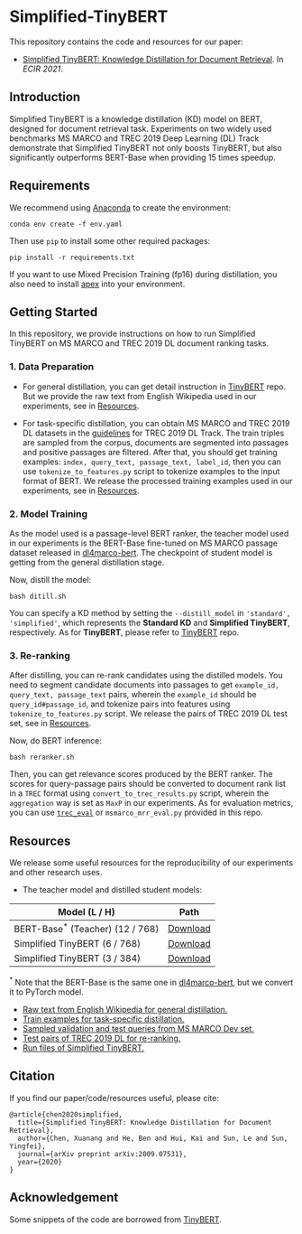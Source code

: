 # Simplified-TinyBERT
This repository contains the code and resources for our paper:
- [Simplified TinyBERT: Knowledge Distillation for Document Retrieval](https://arxiv.org/abs/2009.07531v2). In *ECIR 2021*.

## Introduction
Simplified TinyBERT is a knowledge distillation (KD) model on BERT, 
designed for document retrieval task. Experiments on two widely used 
benchmarks MS MARCO and TREC 2019 Deep Learning (DL) Track demonstrate that Simplified 
TinyBERT not only boosts TinyBERT, but also significantly outperforms 
BERT-Base when providing 15 times speedup.

## Requirements
We recommend using [Anaconda](https://www.anaconda.com/) to create the environment:
```
conda env create -f env.yaml
```
Then use `pip` to install some other required packages:
```
pip install -r requirements.txt
```
If you want to use Mixed Precision Training (fp16) during distillation, 
you also need to install [apex](https://www.github.com/nvidia/apex) into your environment.

## Getting Started
In this repository, we provide instructions on how to run 
Simplified TinyBERT on MS MARCO and TREC 2019 DL document ranking tasks.

### 1. Data Preparation
- For general distillation, you can get detail instruction in 
[TinyBERT](https://github.com/huawei-noah/Pretrained-Language-Model/tree/master/TinyBERT) repo. 
But we provide the raw text from English Wikipedia used in our experiments, see in [Resources](#Resources).

- For task-specific distillation, you can obtain MS MARCO and TREC 2019 DL datasets in the 
[guidelines](https://microsoft.github.io/msmarco/TREC-Deep-Learning-2019#document-ranking-dataset) 
for TREC 2019 DL Track. The train triples are sampled from the corpus,
documents are segmented into passages and positive passages are filtered. 
After that, you should get training examples: `index, query_text, passage_text, label_id`, 
then you can use `tokenize_to_features.py` script to tokenize examples to the input format of BERT. 
We release the processed training examples used in our experiments, see in [Resources](#Resources).

### 2. Model Training
As the model used is a passage-level BERT ranker, the teacher model used in our experiments 
is the BERT-Base fine-tuned on MS MARCO passage dataset released in [dl4marco-bert](https://github.com/nyu-dl/dl4marco-bert).
The checkpoint of student model is getting from the general distillation stage.

Now, distill the model:
```
bash ditill.sh
```
You can specify a KD method by setting the `--distill_model` in `'standard', 'simplified'`, 
which represents the **Standard KD** and **Simplified TinyBERT**, respectively. As for **TinyBERT**, 
please refer to [TinyBERT](https://github.com/huawei-noah/Pretrained-Language-Model/tree/master/TinyBERT) repo.

### 3. Re-ranking
After distilling, you can re-rank candidates using the distilled models.
You need to segment candidate documents into passages to get `example_id, query_text, passage_text` pairs, 
wherein the `example_id` should be `query_id#passage_id`, 
and tokenize pairs into features using `tokenize_to_features.py` script. 
We release the pairs of TREC 2019 DL test set, see in [Resources](#Resources).

Now, do BERT inference:
```
bash reranker.sh
```
Then, you can get relevance scores produced by the BERT ranker. 
The scores for query-passage pairs should be converted to document rank list 
in a `TREC` format using `convert_to_trec_results.py` script, wherein the 
`aggregation` way is set as `MaxP` in our experiments. As for evaluation metrics, 
you can use [`trec_eval`](https://trec.nist.gov/trec_eval/) 
or `msmarco_mrr_eval.py` provided in this repo.

## Resources
We release some useful resources for the reproducibility of our experiments 
and other research uses.

* The teacher model and distilled student models:

| Model (L / H)| Path | 
|--------------|----------|
| BERT-Base<sup>*</sup> (Teacher) (12 / 768) |  [Download](https://drive.google.com/file/d/1jq6_hYtB6JUri95St9-ftCptB-L1ywKC/view?usp=sharing)    |
| Simplified TinyBERT (6 / 768)  |  [Download](https://drive.google.com/file/d/12PoqktIbfuYWgVHcH1d4BJ9ZQ4MBvy-r/view?usp=sharing)    |
| Simplified TinyBERT (3 / 384)  |  [Download](https://drive.google.com/file/d/1PfVCne3b5BwzdF8i_C1dgrdV0Q5Qj2M4/view?usp=sharing)    |

<sup>*</sup> Note that the BERT-Base is the same one in [dl4marco-bert](https://github.com/nyu-dl/dl4marco-bert), 
but we convert it to PyTorch model.
* [Raw text from English Wikipedia for general distillation.](https://drive.google.com/file/d/1Qwy2OKj4JCjkFyQBy4HZK3hYXPwp-JpV/view?usp=sharing)
* [Train examples for task-specific distillation.](https://drive.google.com/file/d/1si_xxP_yUS--ICEji_qfXeEEzt3dgtpU/view?usp=sharing)
* [Sampled validation and test queries from MS MARCO Dev set.](https://drive.google.com/drive/folders/1Xx8gAf72jADoLz2NcyiwRdNoq9p-fmBR?usp=sharing)
* [Test pairs of TREC 2019 DL for re-ranking.](https://drive.google.com/file/d/1DOq4kzF9id-0VbUMG2ibiKhppdxMRbsV/view?usp=sharing)
* [Run files of Simplified TinyBERT.](https://drive.google.com/drive/folders/1D9HIPsC7OOWRvCwvwP7TjXx2LvDnqONx?usp=sharing)

## Citation
If you find our paper/code/resources useful, please cite:
```
@article{chen2020simplified,
  title={Simplified TinyBERT: Knowledge Distillation for Document Retrieval},
  author={Chen, Xuanang and He, Ben and Hui, Kai and Sun, Le and Sun, Yingfei},
  journal={arXiv preprint arXiv:2009.07531},
  year={2020}
}
```

## Acknowledgement
Some snippets of the code are borrowed from [TinyBERT](https://github.com/huawei-noah/Pretrained-Language-Model/tree/master/TinyBERT).